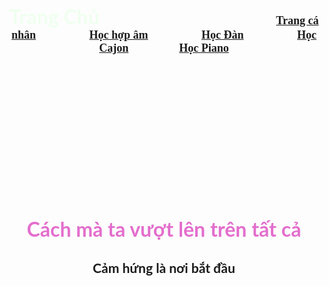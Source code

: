 <DOCTYPE html>
<html lang="en">
<head>
    <meta charset="utf-8">
  <title>
     Hey man! Chill everyday this is page of Thinh 
  </title>
  </head>
  <body background="543.jpeg">
    <br />
    <h3 align="center">
      <font face="lato"size="6"color="#F0FFF0">Trang Chủ</font>
      &nbsp; &nbsp; &nbsp; &nbsp; &nbsp; &nbsp; &nbsp; &nbsp; &nbsp; &nbsp; &nbsp; &nbsp;
       &nbsp; &nbsp; &nbsp; &nbsp; &nbsp; &nbsp; &nbsp; &nbsp; &nbsp; &nbsp; &nbsp; &nbsp;
       &nbsp; &nbsp; &nbsp; &nbsp; &nbsp; &nbsp; &nbsp; &nbsp; &nbsp; &nbsp; &nbsp; &nbsp;
      <font face="cinzel" size="4">
        <a href="#"color="#F0FFF0">Trang cá nhân</a> &nbsp; &nbsp; &nbsp; &nbsp; &nbsp; &nbsp; &nbsp; &nbsp; &nbsp;
        <a href="https://hopamchuan.com/"color="#F0FFF0">Học hợp âm</a> &nbsp; &nbsp; &nbsp; &nbsp; &nbsp; &nbsp; &nbsp; &nbsp; &nbsp;
        <a href="#"color="#F0FFF0">Học Đàn</a> &nbsp; &nbsp; &nbsp; &nbsp; &nbsp; &nbsp; &nbsp; &nbsp; &nbsp;
        <a href="#"color="#F0FFF0">Học Cajon</a>&nbsp; &nbsp; &nbsp; &nbsp; &nbsp; &nbsp; &nbsp; &nbsp; &nbsp;
        <a href="#"color="#F0FFF0">Học Piano</a>
      </font>
    </h3>
    <br /><br /><br /><br /><br /><br /><br /><br /><br /><br /><br /><br />
    <h1 align="center">
      <font face="Lato" color="#e36ecd" size="6">
         Cách mà ta vượt lên trên tất cả 
      </font>
    </h1>
    <h3 align="center">
      <font face="Lato" color="#2be02e" size="4"
        this is my page
      </font>
    </h3>
      
  <h3 align="center">
    <a color="#e8e8e8"hred="#">Cảm hứng là nơi bắt đầu </a> 
  </h3>
  </body>
  </html>
